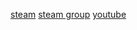 [steam](https://steamcommunity.com/id/8235/)
[steam group](https://steamcommunity.com/groups/craw)
[youtube](https://www.youtube.com/channel/UCiJQnJl-WWRMd0DvQhKHDHA) 
